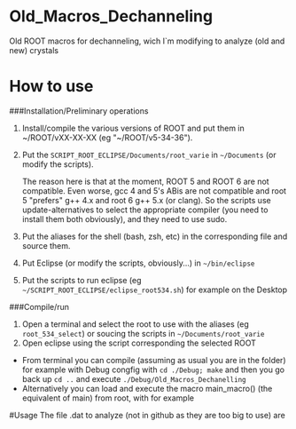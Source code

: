 # Old_Macros_Dechanneling
Old ROOT macros for dechanneling, wich I`m modifying to analyze (old and new) crystals

# How to use
###Installation/Preliminary operations
1. Install/compile the various versions of ROOT and put them in ~/ROOT/vXX-XX-XX (eg "~/ROOT/v5-34-36").
2. Put the   `SCRIPT_ROOT_ECLIPSE/Documents/root_varie` in `~/Documents` (or modify the scripts).
   
   The reason here is that at the moment, ROOT 5 and ROOT 6 are not compatible. Even worse, gcc 4 and 5's ABis are not
   compatible and root 5 "prefers" g++ 4.x and root 6 g++ 5.x (or clang). So the scripts use update-alternatives
   to select the appropriate compiler (you need to install them both obviously), and they need to use sudo.
   
3. Put the aliases for the shell (bash, zsh, etc) in the corresponding file and source them.
3. Put Eclipse (or modify the scripts, obviously...) in `~/bin/eclipse`
4. Put the scripts to run eclipse (eg `~/SCRIPT_ROOT_ECLIPSE/eclipse_root534.sh`) for example on the Desktop

###Compile/run
1. Open a terminal and select the root to use with the aliases (eg `root_534_select`) or soucing the scripts in `~/Documents/root_varie`
2. Open eclipse using the script corresponding the selected ROOT
* From terminal you can compile (assuming as usual you are in the folder) for example with Debug congfig with `cd ./Debug; make` and then you go back up `cd ..` and execute `./Debug/Old_Macros_Dechanelling`
* Alternatively you can load and execute the macro main_macro() (the equivalent of main) from root, with for example

#Usage
The file .dat to analyze (not in github as they are too big to use) are
